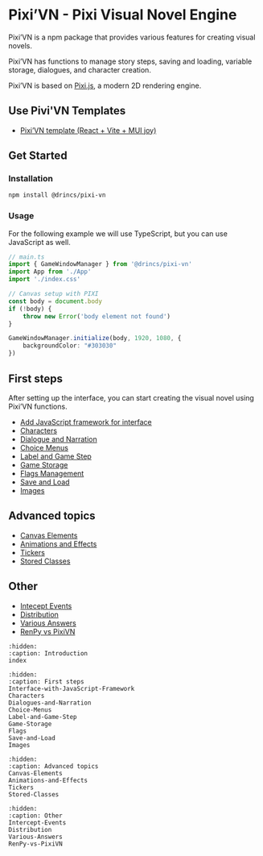 # Pixi’VN - Pixi Visual Novel Engine

Pixi’VN is a npm package that provides various features for creating visual novels.

Pixi’VN has functions to manage story steps, saving and loading, variable storage, dialogues, and character creation.

Pixi’VN is based on [Pixi.js](https://pixijs.com/), a modern 2D rendering engine.

## Use Pivi'VN Templates

* [Pixi’VN template (React + Vite + MUI joy)](https://github.com/DRincs-Productions/pixi-vn-react-template)

## Get Started

### Installation

```bash
npm install @drincs/pixi-vn
```

### Usage

For the following example we will use TypeScript, but you can use JavaScript as well.

```typescript
// main.ts
import { GameWindowManager } from '@drincs/pixi-vn'
import App from './App'
import './index.css'

// Canvas setup with PIXI
const body = document.body
if (!body) {
    throw new Error('body element not found')
}

GameWindowManager.initialize(body, 1920, 1080, {
    backgroundColor: "#303030"
})
```

## First steps

After setting up the interface, you can start creating the visual novel using Pixi’VN functions.

* [Add JavaScript framework for interface](Interface-with-JavaScript-Framework)
* [Characters](Characters)
* [Dialogue and Narration](Dialogues-and-Narration)
* [Choice Menus](Choice-Menus)
* [Label and Game Step](Label-and-Game-Step)
* [Game Storage](Game-Storage)
* [Flags Management](Flags)
* [Save and Load](Save-and-Load)
* [Images](Images)

## Advanced topics

* [Canvas Elements](Canvas-Elements)
* [Animations and Effects](Animations-and-Effects)
* [Tickers](Tickers)
* [Stored Classes](Stored-Classes)

## Other

* [Intecept Events](Intercept-Events)
* [Distribution](Distribution)
* [Various Answers](Various-Answers)
* [RenPy vs PixiVN](RenPy-vs-PixiVN)

```{toctree}
:hidden:
:caption: Introduction
index
```

```{toctree}
:hidden:
:caption: First steps
Interface-with-JavaScript-Framework
Characters
Dialogues-and-Narration
Choice-Menus
Label-and-Game-Step
Game-Storage
Flags
Save-and-Load
Images
```

```{toctree}
:hidden:
:caption: Advanced topics
Canvas-Elements
Animations-and-Effects
Tickers
Stored-Classes
```

```{toctree}
:hidden:
:caption: Other
Intercept-Events
Distribution
Various-Answers
RenPy-vs-PixiVN
```
